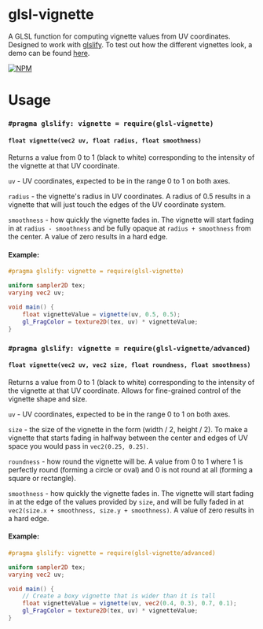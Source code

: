 # glsl-vignette
A GLSL function for computing vignette values from UV coordinates. Designed to work with [glslify](https://github.com/glslify/glslify). To test out how the different vignettes look, a demo can be found [here](https://tylindberg.github.io/glsl-vignette/).

[![NPM](https://nodei.co/npm/glsl-vignette.png?mini)](https://nodei.co/npm/glsl-vignette/)

# Usage

### ```#pragma glslify: vignette = require(glsl-vignette)```
#### ```float vignette(vec2 uv, float radius, float smoothness)```
Returns a value from 0 to 1 (black to white) corresponding to the intensity of the vignette at that UV coordinate.

`uv` - UV coordinates, expected to be in the range 0 to 1 on both axes.

`radius` - the vignette's radius in UV coordinates. A radius of 0.5 results in a vignette that will just touch the edges of the UV coordinate system.

`smoothness` - how quickly the vignette fades in. The vignette will start fading in at `radius - smoothness` and be fully opaque at `radius + smoothness` from the center. A value of zero results in a hard edge.

#### Example:
```glsl
#pragma glslify: vignette = require(glsl-vignette)

uniform sampler2D tex;
varying vec2 uv;

void main() {
    float vignetteValue = vignette(uv, 0.5, 0.5);
    gl_FragColor = texture2D(tex, uv) * vignetteValue;
}
```

### ```#pragma glslify: vignette = require(glsl-vignette/advanced)```
#### ```float vignette(vec2 uv, vec2 size, float roundness, float smoothness)```
Returns a value from 0 to 1 (black to white) corresponding to the intensity of the vignette at that UV coordinate. Allows for fine-grained control of the vignette shape and size.

`uv` - UV coordinates, expected to be in the range 0 to 1 on both axes.

`size` - the size of the vignette in the form (width / 2, height / 2). To make a vignette that starts fading in halfway between the center and edges of UV space you would pass in `vec2(0.25, 0.25)`.

`roundness` - how round the vignette will be. A value from 0 to 1 where 1 is perfectly round (forming a circle or oval) and 0 is not round at all (forming a square or rectangle).

`smoothness` - how quickly the vignette fades in. The vignette will start fading in at the edge of the values provided by `size`, and will be fully faded in at `vec2(size.x + smoothness, size.y + smoothness)`. A value of zero results in a hard edge.

#### Example:
```glsl
#pragma glslify: vignette = require(glsl-vignette/advanced)

uniform sampler2D tex;
varying vec2 uv;

void main() {
    // Create a boxy vignette that is wider than it is tall
    float vignetteValue = vignette(uv, vec2(0.4, 0.3), 0.7, 0.1);
    gl_FragColor = texture2D(tex, uv) * vignetteValue;
}
```
